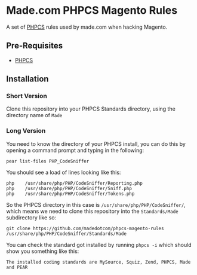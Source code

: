 # Made.com PHPCS Magento Rules

A set of [PHPCS](http://pear.php.net/package/PHP_CodeSniffer) rules used by
made.com when hacking Magento.

## Pre-Requisites

* [PHPCS](http://pear.php.net/package/PHP_CodeSniffer)

## Installation

### Short Version

Clone this repository into your PHPCS Standards directory, using the directory
name of `Made`

### Long Version

You need to know the directory of your PHPCS install, you can do this by opening
a command prompt and typing in the following:

    pear list-files PHP_CodeSniffer

You should see a load of lines looking like this:

    php    /usr/share/php/PHP/CodeSniffer/Reporting.php
    php    /usr/share/php/PHP/CodeSniffer/Sniff.php
    php    /usr/share/php/PHP/CodeSniffer/Tokens.php

So the PHPCS directory in this case is `/usr/share/php/PHP/CodeSniffer/`, which
means we need to clone this repository into the `Standards/Made` subdirectory like
so:

    git clone https://github.com/madedotcom/phpcs-magento-rules /usr/share/php/PHP/CodeSniffer/Standards/Made

You can check the standard got installed by running `phpcs -i` which should show
you something like this:

    The installed coding standards are MySource, Squiz, Zend, PHPCS, Made and PEAR